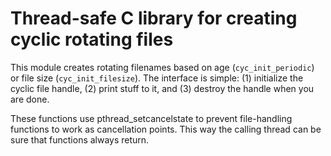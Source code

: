 Thread-safe C library for creating cyclic rotating files
========================================================

This module creates rotating filenames based on age (`cyc_init_periodic`) or file size (`cyc_init_filesize`).  The interface is simple: (1) initialize the cyclic file handle, (2) print stuff to it, and (3) destroy the handle when you are done.

These functions use pthread_setcancelstate to prevent file-handling functions to work as cancellation points.  This way the calling thread can be sure that functions always return.
